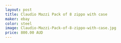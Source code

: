 ```yaml
---
layout: post
title: Claudio Mazzi Pack of 8 zippo with case
maker: ebay
color: steel
image: Claudio-Mazzi-Pack-of-8-zippo-with-case.jpg
price: 800.00 AUD
---
```

